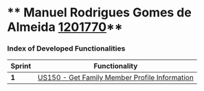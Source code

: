 ** Manuel Rodrigues Gomes de Almeida [1201770](./)** 
===============================


### Index of Developed Functionalities ###


| Sprint | Functionality     |
|--------|--------------------|
| **1**  | [US150 - Get Family Member Profile Information](../sprint1/user_stories/US150_GetFamilyMemberProfile.md) |

